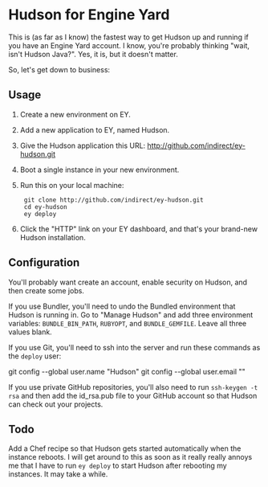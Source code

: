 # Hudson for Engine Yard

This is (as far as I know) the fastest way to get Hudson up and running if you have an Engine Yard account. I know, you're probably thinking "wait, isn't Hudson Java?". Yes, it is, but it doesn't matter.

So, let's get down to business:

## Usage

  1. Create a new environment on EY.
  2. Add a new application to EY, named Hudson.
  3. Give the Hudson application this URL: http://github.com/indirect/ey-hudson.git
  4. Boot a single instance in your new environment.
  5. Run this on your local machine:

          git clone http://github.com/indirect/ey-hudson.git
          cd ey-hudson
          ey deploy

  6. Click the "HTTP" link on your EY dashboard, and that's your brand-new Hudson installation.

## Configuration

You'll probably want create an account, enable security on Hudson, and then create some jobs.

If you use Bundler, you'll need to undo the Bundled environment that Hudson is running in. Go to "Manage Hudson" and add three environment variables: `BUNDLE_BIN_PATH`, `RUBYOPT`, and `BUNDLE_GEMFILE`. Leave all three values blank.

If you use Git, you'll need to ssh into the server and run these commands as the `deploy` user:

  git config --global user.name "Hudson"
  git config --global user.email "<your email>"

If you use private GitHub repositories, you'll also need to run `ssh-keygen -t rsa` and then add the id_rsa.pub file to your GitHub account so that Hudson can check out your projects.

## Todo

  Add a Chef recipe so that Hudson gets started automatically when the instance reboots. I will get around to this as soon as it really really annoys me that I have to run `ey deploy` to start Hudson after rebooting my instances. It may take a while.